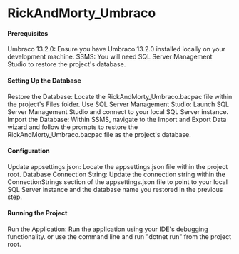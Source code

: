 # RickAndMorty_Umbraco

#### Prerequisites
Umbraco 13.2.0: Ensure you have Umbraco 13.2.0 installed locally on your development machine.
SSMS: You will need SQL Server Management Studio to restore the project's database.

#### Setting Up the Database
Restore the Database: Locate the RickAndMorty_Umbraco.bacpac file within the project's Files folder.
Use SQL Server Management Studio: Launch SQL Server Management Studio and connect to your local SQL Server instance.
Import the Database: Within SSMS, navigate to the Import and Export Data wizard and follow the prompts to restore the RickAndMorty_Umbraco.bacpac file as the project's database.

#### Configuration
Update appsettings.json: Locate the appsettings.json file within the project root.
Database Connection String: Update the connection string within the ConnectionStrings section of the appsettings.json file to point to your local SQL Server instance and the database name you restored in the previous step.

#### Running the Project
Run the Application: Run the application using your IDE's debugging functionality.
or use the command line and run "dotnet run" from the project root. 
